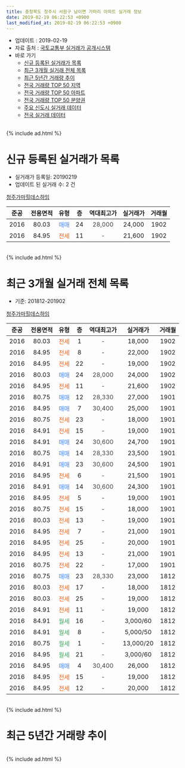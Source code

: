 ```yaml
---
title: 충청북도 청주시 서원구 남이면 가마리 아파트 실거래 정보
date: 2019-02-19 06:22:53 +0900
last_modified_at: 2019-02-19 06:22:53 +0900
---
```


* 업데이트 : 2019-02-19
* 자료 출처 : [국토교통부 실거래가 공개시스템](http://rt.molit.go.kr)
* 바로 가기
    * [신규 등록된 실거래가 목록](#신규-등록된-실거래가-목록)
    * [최근 3개월 실거래 전체 목록](#최근-3개월-실거래-전체-목록)
    * [최근 5년간 거래량 추이](#최근-5년간-거래량-추이)
    * [전국 거래량 TOP 50 지역](https://inasie.github.io/apt-trade-info/최근-3개월-전국에서-가장-거래가-많이-발생한-지역)
    * [전국 거래량 TOP 50 아파트](https://inasie.github.io/apt-trade-info/최근-3개월-전국에서-가장-거래가-많이-발생한-아파트)
    * [전국 거래량 TOP 50 분양권](https://inasie.github.io/apt-trade-info/최근-3개월-전국에서-가장-거래가-많이-발생한-분양권)
    * [주요 신도시 실거래 데이터](https://inasie.github.io/apt-trade-info/주요-신도시)
    * [전국 실거래 데이터](https://inasie.github.io/apt-trade-info/전국)
<br>
{% include ad.html %}
<br>

# 신규 등록된 실거래가 목록
* 실거래가 등록일: 20190219
* 업데이트 된 실거래 수: 2 건


[청주가마힐데스하임](https://search.naver.com/search.naver?query=%EC%B6%A9%EC%B2%AD%EB%B6%81%EB%8F%84+%EC%B2%AD%EC%A3%BC%EC%8B%9C+%EC%84%9C%EC%9B%90%EA%B5%AC+%EB%82%A8%EC%9D%B4%EB%A9%B4+%EA%B0%80%EB%A7%88%EB%A6%AC+%EC%B2%AD%EC%A3%BC%EA%B0%80%EB%A7%88%ED%9E%90%EB%8D%B0%EC%8A%A4%ED%95%98%EC%9E%84)

|준공|전용면적|유형|층|역대최고가|실거래가|거래월|
|:---:|:---:|:---:|:---:|:---:|:---:|:---:|
|2016|80.03|<span style="color:#4285f3">매매</span>|24|<span style="color:#444444">28,000</span>|24,000|1902|
|2016|84.95|<span style="color:#ff5a00">전세</span>|11|<span style="color:#444444">-</span>|21,600|1902|


<br>
{% include ad.html %}
<br>

# 최근 3개월 실거래 전체 목록
* 기준: 201812-201902


[청주가마힐데스하임](https://search.naver.com/search.naver?query=%EC%B6%A9%EC%B2%AD%EB%B6%81%EB%8F%84+%EC%B2%AD%EC%A3%BC%EC%8B%9C+%EC%84%9C%EC%9B%90%EA%B5%AC+%EB%82%A8%EC%9D%B4%EB%A9%B4+%EA%B0%80%EB%A7%88%EB%A6%AC+%EC%B2%AD%EC%A3%BC%EA%B0%80%EB%A7%88%ED%9E%90%EB%8D%B0%EC%8A%A4%ED%95%98%EC%9E%84)

|준공|전용면적|유형|층|역대최고가|실거래가|거래월|
|:---:|:---:|:---:|:---:|:---:|:---:|:---:|
|2016|80.03|<span style="color:#ff5a00">전세</span>|1|<span style="color:#444444">-</span>|18,000|1902|
|2016|84.95|<span style="color:#ff5a00">전세</span>|8|<span style="color:#444444">-</span>|22,000|1902|
|2016|84.95|<span style="color:#ff5a00">전세</span>|22|<span style="color:#444444">-</span>|19,000|1902|
|2016|80.03|<span style="color:#4285f3">매매</span>|24|<span style="color:#444444">28,000</span>|24,000|1902|
|2016|84.95|<span style="color:#ff5a00">전세</span>|11|<span style="color:#444444">-</span>|21,600|1902|
|2016|80.75|<span style="color:#4285f3">매매</span>|12|<span style="color:#444444">28,330</span>|27,000|1901|
|2016|84.95|<span style="color:#4285f3">매매</span>|7|<span style="color:#444444">30,400</span>|25,000|1901|
|2016|80.75|<span style="color:#ff5a00">전세</span>|23|<span style="color:#444444">-</span>|18,000|1901|
|2016|84.91|<span style="color:#ff5a00">전세</span>|15|<span style="color:#444444">-</span>|19,000|1901|
|2016|84.91|<span style="color:#4285f3">매매</span>|24|<span style="color:#444444">30,600</span>|24,700|1901|
|2016|80.75|<span style="color:#4285f3">매매</span>|14|<span style="color:#444444">28,330</span>|23,500|1901|
|2016|84.91|<span style="color:#4285f3">매매</span>|23|<span style="color:#444444">30,600</span>|24,500|1901|
|2016|84.95|<span style="color:#ff5a00">전세</span>|6|<span style="color:#444444">-</span>|21,500|1901|
|2016|84.91|<span style="color:#4285f3">매매</span>|14|<span style="color:#444444">30,600</span>|24,300|1901|
|2016|84.95|<span style="color:#ff5a00">전세</span>|5|<span style="color:#444444">-</span>|19,000|1901|
|2016|80.75|<span style="color:#ff5a00">전세</span>|15|<span style="color:#444444">-</span>|18,000|1901|
|2016|80.03|<span style="color:#ff5a00">전세</span>|13|<span style="color:#444444">-</span>|19,000|1901|
|2016|84.95|<span style="color:#ff5a00">전세</span>|7|<span style="color:#444444">-</span>|21,000|1901|
|2016|84.95|<span style="color:#ff5a00">전세</span>|25|<span style="color:#444444">-</span>|20,000|1901|
|2016|84.95|<span style="color:#ff5a00">전세</span>|13|<span style="color:#444444">-</span>|21,000|1901|
|2016|80.75|<span style="color:#ff5a00">전세</span>|22|<span style="color:#444444">-</span>|17,000|1901|
|2016|80.75|<span style="color:#4285f3">매매</span>|23|<span style="color:#444444">28,330</span>|23,000|1812|
|2016|80.03|<span style="color:#ff5a00">전세</span>|17|<span style="color:#444444">-</span>|18,000|1812|
|2016|80.03|<span style="color:#ff5a00">전세</span>|25|<span style="color:#444444">-</span>|19,000|1812|
|2016|84.91|<span style="color:#ff5a00">전세</span>|11|<span style="color:#444444">-</span>|19,000|1812|
|2016|84.91|<span style="color:#34a853">월세</span>|16|<span style="color:#444444">-</span>|3,000/60|1812|
|2016|84.91|<span style="color:#34a853">월세</span>|8|<span style="color:#444444">-</span>|5,000/50|1812|
|2016|80.75|<span style="color:#34a853">월세</span>|1|<span style="color:#444444">-</span>|13,000/20|1812|
|2016|84.95|<span style="color:#34a853">월세</span>|21|<span style="color:#444444">-</span>|3,000/60|1812|
|2016|84.95|<span style="color:#4285f3">매매</span>|4|<span style="color:#444444">30,400</span>|26,000|1812|
|2016|84.95|<span style="color:#ff5a00">전세</span>|15|<span style="color:#444444">-</span>|19,000|1812|
|2016|84.95|<span style="color:#ff5a00">전세</span>|12|<span style="color:#444444">-</span>|20,000|1812|


<br>
{% include ad.html %}
<br>

# 최근 5년간 거래량 추이


<div style="width:100%;">
    <canvas id="deal_progress" height="200"></canvas>
</div>

<script>
new Chart(document.getElementById("deal_progress"), {
    type: 'line',
    data: {
        labels: ['201402','201403','201404','201405','201406','201407','201408','201409','201410','201411','201412','201501','201502','201503','201504','201505','201506','201507','201508','201509','201510','201511','201512','201601','201602','201603','201604','201605','201606','201607','201608','201609','201610','201611','201612','201701','201702','201703','201704','201705','201706','201707','201708','201709','201710','201711','201712','201801','201802','201803','201804','201805','201806','201807','201808','201809','201810','201811','201812','201901','201902'],
        datasets: [{
            label: '매매',
            pointRadius: 1,
            data: [0, 0, 0, 0, 0, 0, 0, 0, 0, 0, 0, 0, 0, 0, 0, 0, 0, 0, 0, 0, 0, 0, 0, 0, 0, 0, 0, 0, 0, 0, 0, 0, 0, 0, 0, 1, 2, 1, 2, 12, 10, 5, 4, 1, 2, 1, 2, 1, 3, 1, 1, 1, 0, 0, 0, 1, 1, 5, 2, 6, 1],
            borderColor: "rgba(255, 201, 14, 1)",
            backgroundColor: "rgba(255, 201, 14, 0.5)",
            fill: false,
            lineTension: 0
        },{
            label: '전월세',
            pointRadius: 1,
            data: [0, 0, 0, 0, 0, 0, 0, 0, 0, 0, 0, 0, 0, 0, 0, 0, 0, 0, 0, 0, 0, 0, 0, 0, 0, 0, 0, 0, 0, 0, 0, 2, 11, 20, 30, 48, 37, 16, 7, 7, 3, 5, 0, 1, 0, 3, 3, 3, 3, 3, 4, 2, 3, 4, 6, 2, 11, 7, 9, 10, 4],
            borderColor: "rgba(0, 141, 185, 1)",
            backgroundColor: "rgba(0, 141, 185, 0.5)",
            fill: false,
            lineTension: 0
        }
        ]
    },
    options: {
        responsive: true,
        title: {
            display: false
        },
        tooltips: {
            mode: 'index',
            intersect: false
        },
        hover: {
            mode: 'nearest',
            intersect: true
        },
        scales: {
            xAxes: [{
                display: true,
                scaleLabel: {
                    display: true,
                    labelString: '년/월'
                }
            }],
            yAxes: [{
                display: true,
                ticks: {
                    suggestedMin: 0,
                },
                scaleLabel: {
                    display: true,
                    labelString: '실거래 수'
                }
            }]
        }
    }
});

</script>


<br>
{% include ad.html %}
<br>

